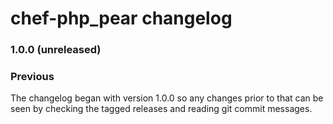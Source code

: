 chef-php_pear changelog
=======================

### 1.0.0 (unreleased)



### Previous

The changelog began with version 1.0.0 so any changes prior to that
can be seen by checking the tagged releases and reading git commit
messages.
